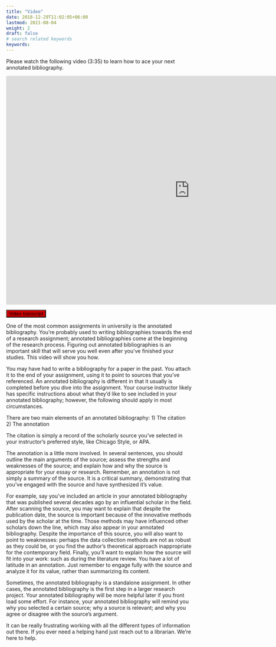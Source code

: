 ```yaml
---
title: "Video"
date: 2018-12-29T11:02:05+06:00
lastmod: 2021-08-04
weight: 2
draft: false
# search related keywords
keywords: 
---
```


Please watch the following video (3:35) to learn how to ace your next annotated bibliography. 
<iframe title="video" src="https://h5pstudio.ecampusontario.ca/h5p/25758/embed" width="994" height="620" frameborder="0" allowfullscreen="allowfullscreen"></iframe><script src="https://h5pstudio.ecampusontario.ca/modules/contrib/h5p/vendor/h5p/h5p-core/js/h5p-resizer.js" charset="UTF-8"></script>
<link rel="stylesheet" href="https://www.w3schools.com/w3css/4/w3.css">


<button onclick="myFunction('Demo1')" class="w3-btn w3-block w3-red w3-left-align" style="background-color: #CC0000!important;">Video transcript</button>
<div id="Demo1" class="w3-container w3-hide">
<p>One of the most common assignments in university is the annotated bibliography. You’re probably used to writing bibliographies towards the end of a research assignment; annotated bibliographies come at the beginning of the research process. Figuring out annotated bibliographies is an important skill that will serve you well even after you’ve finished your studies. This video will show you how.</p>
<p>You may have had to write a bibliography for a paper in the past. You attach it to the end of your assignment, using it to point to sources that you’ve referenced. An annotated bibliography is different in that it usually is completed before you dive into the assignment. Your course instructor likely has specific instructions about what they’d like to see included in your annotated bibliography; however, the following should apply in most circumstances. </p>
<p>There are two main elements of an annotated bibliography:
1)	The citation
2)	The annotation</p>
<p>The citation is simply a record of the scholarly source you’ve selected in your instructor’s preferred style, like Chicago Style, or APA. </p>
<p>The annotation is a little more involved. In several sentences, you should outline the main arguments of the source; assess the strengths and weaknesses of the source; and explain how and why the source is appropriate for your essay or research. Remember, an annotation is not simply a summary of the source. It is a critical summary, demonstrating that you’ve engaged with the source and have synthesized it’s value. </p>
<p>For example, say you’ve included an article in your annotated bibliography that was published several decades ago by an influential scholar in the field. After scanning the source, you may want to explain that despite the publication date, the source is important because of the innovative methods used by the scholar at the time. Those methods may have influenced other scholars down the line, which may also appear in your annotated bibliography. Despite the importance of this source, you will also want to point to weaknesses: perhaps the data collection methods are not as robust as they could be, or you find the author’s theoretical approach inappropriate for the contemporary field. Finally, you’ll want to explain how the source will fit into your work: such as during the literature review. You have a lot of latitude in an annotation. Just remember to engage fully with the source and analyze it for its value, rather than summarizing its content.  </p>
<p>Sometimes, the annotated bibliography is a standalone assignment. In other cases, the annotated bibliography is the first step in a larger research project. Your annotated bibliography will be more helpful later if you front load some effort. For instance, your annotated bibliography will remind you why you selected a certain source; why a source is relevant; and why you agree or disagree with the source’s argument. </p>


<p> It can be really frustrating working with all the different types of information out there. If you ever need a helping hand just reach out to a librarian. We’re here to help. </p> 

</div>

</div>
<script>
function myFunction(id) {
  var x = document.getElementById(id);
  if (x.className.indexOf("w3-show") == -1) {
    x.className += " w3-show";
  } else { 
    x.className = x.className.replace(" w3-show", "");
  }
}
</script>